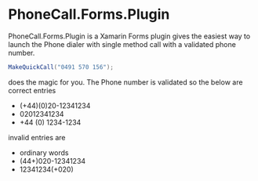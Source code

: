 PhoneCall.Forms.Plugin
======================

PhoneCall.Forms.Plugin is a Xamarin Forms plugin gives the easiest way to launch the Phone dialer with single method call with a 
validated phone number.

```cs
MakeQuickCall("0491 570 156");
```
does the magic for you. The Phone number is validated so the below are correct entries
* (+44)(0)20-12341234
* 02012341234
* +44 (0) 1234-1234

invalid entries are
* ordinary words
* (44+)020-12341234 
* 12341234(+020)
